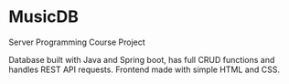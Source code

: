 # MusicDB
Server Programming Course Project

Database built with Java and Spring boot, has full CRUD functions and handles REST API requests.
Frontend made with simple HTML and CSS.

